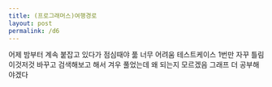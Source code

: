 ```yaml
---
title: (프로그래머스)여행경로
layout: post
permalink: /d6
---
```


어제 밤부터 계속 붙잡고 있다가 점심때야 풂
너무 어려움
테스트케이스 1번만 자꾸 틀림
이것저것 바꾸고 검색해보고 해서 겨우 풀었는데 왜 되는지 모르겠음
그래프 더 공부해야겠다
